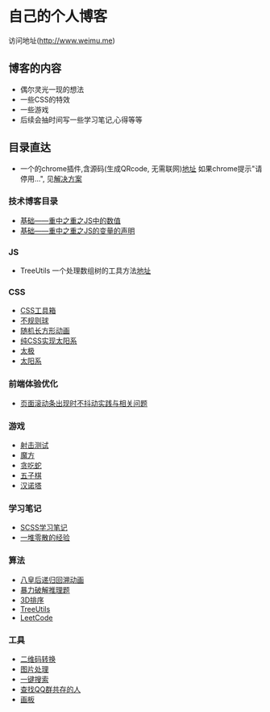# 自己的个人博客

访问地址(http://www.weimu.me)

## 博客的内容
* 偶尔灵光一现的想法 <br>
* 一些CSS的特效 <br>
* 一些游戏 <br>
* 后续会抽时间写一些学习笔记,心得等等 <br>


## 目录直达
* 一个的chrome插件,含源码(生成QRcode, 无需联网)[地址](https://github.com/Vivomo/blog/tree/gh-pages/chrome_plugins/qr_code)
如果chrome提示"请停用...", 见[解决方案](https://github.com/Vivomo/blog/tree/gh-pages/chrome_plugins)

### 技术博客目录
* [基础——重中之重之JS中的数值](http://www.weimu.me/2017/07/16/number-of-js.html)
* [基础——重中之重之JS的变量的声明](http://www.weimu.me/2017/05/30/variable-declaration-of-js.html)

### JS
* TreeUtils 一个处理数组树的工具方法[地址](https://github.com/Vivomo/blog/blob/gh-pages/js/utils/TreeUtils.js)

### CSS
* [CSS工具箱](http://www.weimu.me/2015/08/14/css-util.html)
* [不规则球](http://www.weimu.me/2016/04/23/ball.html)
* [随机长方形动画](http://www.weimu.me/2016/04/18/random-cuboid.html)
* [纯CSS实现太阳系](http://www.weimu.me/2016/05/25/solar-system.html)
* [太极](http://www.weimu.me/2017/05/07/TaiChi.html)
* [太阳系](http://www.weimu.me/2016/05/25/solar-system.html)

### 前端体验优化
* [页面滚动条出现时不抖动实践与相关问题](http://www.weimu.me/2019/07/31/css-remove-scroll-shake.html)

### 游戏
* [射击测试](http://www.weimu.me/2018/07/08/shoot-test.html)
* [魔方](http://www.weimu.me/2017/12/12/cube.html)
* [贪吃蛇](http://www.weimu.me/2017/03/13/snake.html)
* [五子棋](http://www.weimu.me/2016/04/04/Gobang.html)
* [汉诺塔](http://www.weimu.me/2015/12/10/hanoi.html)

### 学习笔记
* [SCSS学习笔记](http://www.weimu.me/2018/01/30/scss.html)
* [一堆零散的经验](https://github.com/Vivomo/blog/tree/gh-pages/draft)

### 算法
* [八皇后递归回溯动画](http://www.weimu.me/2018/06/15/eight-queens.html)
* [暴力破解推理题](http://www.weimu.me/2018/04/01/answerEnum.js.html)
* [3D排序](http://www.weimu.me/2017/04/12/sort-3d.html)
* [TreeUtils](https://github.com/Vivomo/blog/blob/gh-pages/js/utils/TreeUtils.js)
* [LeetCode](https://github.com/Vivomo/blog/tree/gh-pages/nodejs/LeetCode)

### 工具
* [二维码转换](http://www.weimu.me/2017/12/05/to-qr-code.html)
* [图片处理](http://www.weimu.me/2017/08/17/image-opt.html)
* [一键搜索](http://www.weimu.me/2016/03/31/search.html)
* [查找QQ群共存的人](http://www.weimu.me/2016/03/12/find-qq.html)
* [画板](http://www.weimu.me/app/drawingBoard/drawingBoard.html)
